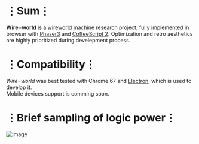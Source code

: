 # ⋮Sum⋮
__Wire=world__ is a [wireworld](https://en.wikipedia.org/wiki/Wireworld) machine research project, fully implemented in browser with [Phaser3](https://phaser.io/phaser3) and [CoffeeScript 2](https://coffeescript.org/v2/).
Optimization and retro aesthetics are highly prioritized during develepment process.

# ⋮Compatibility⋮
_Wire=world_ was best tested with Chrome 67 and [Electron](https://electronjs.org/), which is used to develop it.  
Mobile devices support is comming soon.

# ⋮Brief sampling of logic power⋮
![image](https://user-images.githubusercontent.com/8768470/41536069-28249c7a-730d-11e8-92cc-5a905d54f874.png)
